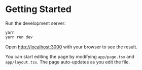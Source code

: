 # Getting Started

Run the development server:

```bash
yarn
yarn run dev
```

Open [http://localhost:3000](http://localhost:3000) with your browser to see the result.

You can start editing the page by modifying `app/page.tsx` and `app/layout.tsx`. The page auto-updates as you edit the file.
